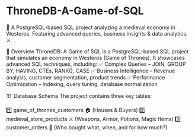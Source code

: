 # ThroneDB-A-Game-of-SQL
🏰 A PostgreSQL-based SQL project analyzing a medieval economy in Westeros. Featuring advanced queries, business insights &amp; data analytics. ⚔️

📌 Overview
ThroneDB: A Game of SQL is a PostgreSQL-based SQL project that simulates an economy in Westeros (Game of Thrones). It showcases advanced SQL techniques, including:
✅ Complex Queries – JOIN, GROUP BY, HAVING, CTEs, RANK(), CASE
✅ Business Intelligence – Revenue analysis, customer segmentation, product trends
✅ Performance Optimization – Indexing, query tuning, database normalization

🏗️ Database Schema
The project contains three key tables:

1️⃣ game_of_thrones_customers 🏠 (Houses & Buyers)
2️⃣ medieval_store_products ⚔️ (Weapons, Armor, Potions, Magic Items)
3️⃣ customer_orders 📜 (Who bought what, when, and for how much?)
